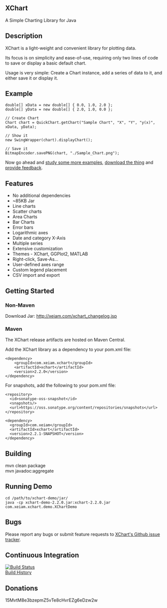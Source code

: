 ## XChart
A Simple Charting Library for Java

## Description
XChart is a light-weight and convenient library for plotting data.

Its focus is on simplicity and ease-of-use, requiring only two lines of code to save or display a basic default chart.

Usage is very simple: Create a Chart instance, add a series of data to it, and either save it or display it.

## Example

    double[] xData = new double[] { 0.0, 1.0, 2.0 };
    double[] yData = new double[] { 2.0, 1.0, 0.0 };

    // Create Chart
    Chart chart = QuickChart.getChart("Sample Chart", "X", "Y", "y(x)", xData, yData);

    // Show it
    new SwingWrapper(chart).displayChart();

    // Save it
    BitmapEncoder.savePNG(chart, "./Sample_Chart.png");
    
Now go ahead and [study some more examples](http://xeiam.com/xchart_examplecode.jsp), [download the thing](http://xeiam.com/xchart_changelog.jsp) and [provide feedback](https://github.com/timmolter/XChart/issues).

## Features
* No additional dependencies
* ~85KB Jar
* Line charts
* Scatter charts
* Area Charts
* Bar Charts
* Error bars
* Logarithmic axes
* Date and category X-Axis
* Multiple series
* Extensive customization
* Themes - XChart, GGPlot2, MATLAB
* Right-click, Save-As...
* User-defined axes range
* Custom legend placement
* CSV import and export

## Getting Started
### Non-Maven
Download Jar: http://xeiam.com/xchart_changelog.jsp

### Maven
The XChart release artifacts are hosted on Maven Central.

Add the XChart library as a dependency to your pom.xml file:

    <dependency>
        <groupId>com.xeiam.xchart</groupId>
        <artifactId>xchart</artifactId>
        <version>2.2.0</version>
    </dependency>

For snapshots, add the following to your pom.xml file:

    <repository>
      <id>sonatype-oss-snapshot</id>
      <snapshots/>
      <url>https://oss.sonatype.org/content/repositories/snapshots</url>
    </repository>
    
    <dependency>
      <groupId>com.xeiam</groupId>
      <artifactId>xchart</artifactId>
      <version>2.2.1-SNAPSHOT</version>
    </dependency>

## Building
mvn clean package  
mvn javadoc:aggregate  

## Running Demo
    cd /path/to/xchart-demo/jar/
    java -cp xchart-demo-2.2.0.jar:xchart-2.2.0.jar com.xeiam.xchart.demo.XChartDemo

## Bugs
Please report any bugs or submit feature requests to [XChart's Github issue tracker](https://github.com/timmolter/XChart/issues).  

## Continuous Integration
[![Build Status](https://travis-ci.org/timmolter/XChart.png?branch=develop)](https://travis-ci.org/timmolter/XChart.png)  
[Build History](https://travis-ci.org/timmolter/XChart/builds)  

## Donations
15MvtM8e3bzepmZ5vTe8cHvrEZg6eDzw2w  